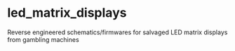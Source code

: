 # led_matrix_displays
Reverse engineered schematics/firmwares for salvaged LED matrix displays from gambling machines
